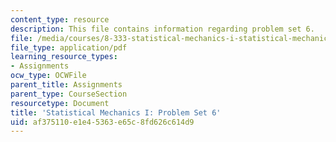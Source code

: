```yaml
---
content_type: resource
description: This file contains information regarding problem set 6.
file: /media/courses/8-333-statistical-mechanics-i-statistical-mechanics-of-particles-fall-2013/af375110e1e45363e65c8fd626c614d9_MIT8_333F13_pset6.pdf
file_type: application/pdf
learning_resource_types:
- Assignments
ocw_type: OCWFile
parent_title: Assignments
parent_type: CourseSection
resourcetype: Document
title: 'Statistical Mechanics I: Problem Set 6'
uid: af375110-e1e4-5363-e65c-8fd626c614d9
---
```

